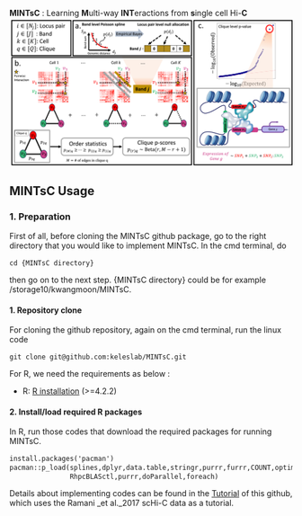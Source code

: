 **MINTsC** : Learning **M**ulti-way **INT**eractions from **s**ingle cell Hi-**C**
![ELECT diagram](/figures/intro.png)

## MINTsC Usage

### 1. Preparation


First of all, before cloning the MINTsC github package, go to the right directory that you would like to implement MINTsC. In the cmd terminal, do

```
cd {MINTsC directory}
```

then go on to the next step. {MINTsC directory} could be for example /storage10/kwangmoon/MINTsC.


#### 1. Repository clone

For cloning the github repository, again on the cmd terminal, run the linux code 

```
git clone git@github.com:keleslab/MINTsC.git
```

For R, we need the requirements as below : 


-   R: [R installation](https://www.r-project.org)  (>=4.2.2)

#### 2. Install/load required R packages

In R, run those codes that download the required packages for running MINTsC.

```
install.packages('pacman')
pacman::p_load(splines,dplyr,data.table,stringr,purrr,furrr,COUNT,optimParallel,
               RhpcBLASctl,purrr,doParallel,foreach)
```

Details about implementing codes can be found in the [Tutorial]([https://github.com/keleslab/Muscle/wiki](https://github.com/keleslab/MINTsC/blob/main/code/scripts/Tutorial.ipynb)) of this github, which uses the Ramani _et al._2017 scHi-C data as a tutorial.

